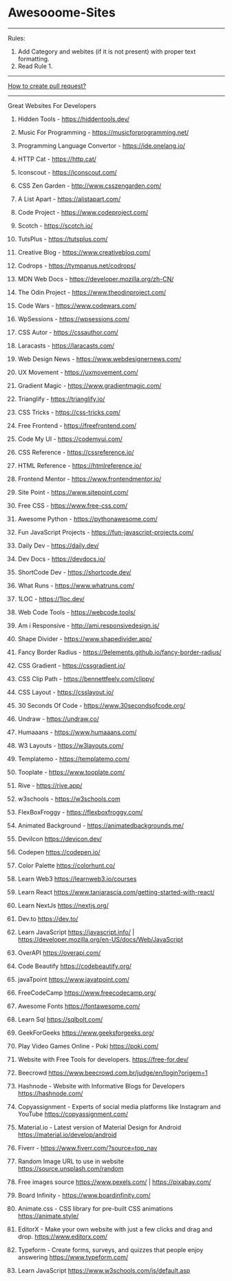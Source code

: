 # Awesooome-Sites

---

Rules:
1. Add Category and webites (if it is not present) with proper text formatting.
2. Read Rule 1.

---

[How to create pull request?](https://github.com/DhananjayPorwal/hacktoberfest2022#readme)


---

Great Websites For Developers 

1. Hidden Tools -
https://hiddentools.dev/

2. Music For Programming -
https://musicforprogramming.net/

3. Programming Language Convertor -
https://ide.onelang.io/

4. HTTP Cat -
https://http.cat/

5. Iconscout -
https://iconscout.com/

6. CSS Zen Garden -
http://www.csszengarden.com/

7. A List Apart -
https://alistapart.com/

8. Code Project -
https://www.codeproject.com/

9. Scotch -
https://scotch.io/

10. TutsPlus -
https://tutsplus.com/

11. Creative Blog -
https://www.creativebloq.com/

12. Codrops -
https://tympanus.net/codrops/

13. MDN Web Docs -
https://developer.mozilla.org/zh-CN/

14. The Odin Project -
https://www.theodinproject.com/

15. Code Wars -
https://www.codewars.com/

16. WpSessions -
https://wpsessions.com/

17. CSS Autor -
https://cssauthor.com/

18. Laracasts -
https://laracasts.com/

19. Web Design News -
https://www.webdesignernews.com/

20. UX Movement -
https://uxmovement.com/

21. Gradient Magic -
https://www.gradientmagic.com/

22. Trianglify - 
https://trianglify.io/

23. CSS Tricks -
https://css-tricks.com/

24. Free Frontend -
https://freefrontend.com/

25. Code My UI -
https://codemyui.com/

26. CSS Reference -
https://cssreference.io/

27. HTML Reference -
https://htmlreference.io/

28. Frontend Mentor -
https://www.frontendmentor.io/

29. Site Point -
https://www.sitepoint.com/

30. Free CSS -
https://www.free-css.com/

31. Awesome Python -
https://pythonawesome.com/

32. Fun JavaScript Projects -
https://fun-javascript-projects.com/

33. Daily Dev -
https://daily.dev/

34. Dev Docs -
https://devdocs.io/

35. ShortCode Dev -
https://shortcode.dev/

36. What Runs -
https://www.whatruns.com/

37. 1LOC -
https://1loc.dev/

38. Web Code Tools -
https://webcode.tools/

39. Am i Responsive -
http://ami.responsivedesign.is/

40. Shape Divider - 
https://www.shapedivider.app/

41. Fancy Border Radius -
https://9elements.github.io/fancy-border-radius/

42. CSS Gradient -
https://cssgradient.io/

43. CSS Clip Path -
https://bennettfeely.com/clippy/

44. CSS Layout -
https://csslayout.io/

45. 30 Seconds Of Code -
https://www.30secondsofcode.org/

46. Undraw -
https://undraw.co/

47. Humaaans -
https://www.humaaans.com/

48. W3 Layouts -
https://w3layouts.com/

49. Templatemo -
https://templatemo.com/

50. Tooplate -
https://www.tooplate.com/

51. Rive -
https://rive.app/

52. w3schools -
https://w3schools.com

53. FlexBoxFroggy -
https://flexboxfroggy.com/

54. Animated Background -
https://animatedbackgrounds.me/

55. DeviIcon
https://devicon.dev/

56. Codepen
https://codepen.io/

57. Color Palette
https://colorhunt.co/

58. Learn Web3
https://learnweb3.io/courses

59. Learn React
https://www.taniarascia.com/getting-started-with-react/

60. Learn NextJs
https://nextjs.org/

61. Dev.to
https://dev.to/

62. Learn JavaScript
https://javascript.info/ | https://developer.mozilla.org/en-US/docs/Web/JavaScript

63. OverAPI
https://overapi.com/

64. Code Beautify
https://codebeautify.org/

65. javaTpoint 
https://www.javatpoint.com/

66. FreeCodeCamp
https://www.freecodecamp.org/

67. Awesome Fonts
https://fontawesome.com/

68. Learn Sql
https://sqlbolt.com/

69. GeekForGeeks
https://www.geeksforgeeks.org/

70. Play Video Games Online - Poki
https://poki.com/

71. Website with Free Tools for developers.
https://free-for.dev/

72. Beecrowd
https://www.beecrowd.com.br/judge/en/login?origem=1

73. Hashnode - Website with Informative Blogs for Developers
https://hashnode.com/

74. Copyassignment - Experts of social media platforms like Instagram and YouTube
https://copyassignment.com/

75. Material.io - Latest version of Material Design  for Android
https://material.io/develop/android

76. Fiverr - https://www.fiverr.com/?source=top_nav

77. Random Image URL to use in website
https://source.unsplash.com/random

78. Free images source
https://www.pexels.com/ | https://pixabay.com/

79. Board Infinity - https://www.boardinfinity.com/

80. Animate.css - CSS library for pre-built CSS animations
https://animate.style/

81. EditorX - Make your own website with just a few clicks and drag and drop.
https://www.editorx.com/

82. Typeform - Create forms, surveys, and quizzes that people enjoy answering
https://www.typeform.com/

83. Learn JavaScript 
https://www.w3schools.com/js/default.asp
